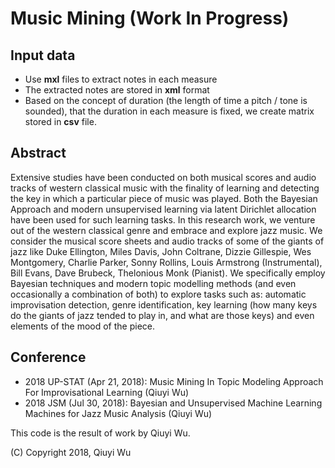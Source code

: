 # Music Mining (Work In Progress)

## Input data
* Use **mxl** files to extract notes in each measure
* The extracted notes are stored in **xml** format
* Based on the concept of duration (the length of time a pitch / tone is sounded), that the duration in each measure is fixed, we create matrix stored in **csv** file.



## Abstract
Extensive studies have been conducted on both musical scores and audio tracks of western classical music with the finality of learning and detecting the key in which a particular piece of music was played. Both the Bayesian Approach and modern unsupervised learning via latent Dirichlet allocation have been used for such learning tasks. In this research work, we venture out of the western classical genre and embrace and explore jazz music. We consider the musical score sheets and audio tracks of some of the giants of jazz like Duke Ellington, Miles Davis, John Coltrane, Dizzie Gillespie, Wes Montgomery, Charlie Parker, Sonny Rollins, Louis Armstrong (Instrumental), Bill Evans, Dave Brubeck, Thelonious Monk (Pianist). We specifically employ Bayesian techniques and modern topic modelling methods (and even occasionally a combination of both) to explore tasks such as: automatic improvisation detection, genre identification, key learning (how many keys do the giants of jazz tended to play in, and what are those keys) and even elements of the mood of the piece.  

## Conference
* 2018 UP-STAT (Apr 21, 2018): Music Mining In Topic Modeling Approach For Improvisational Learning (Qiuyi Wu)
* 2018 JSM (Jul 30, 2018): Bayesian and Unsupervised Machine Learning Machines for Jazz Music Analysis (Qiuyi Wu)


This code is the result of work by Qiuyi Wu.

(C) Copyright 2018, Qiuyi Wu



